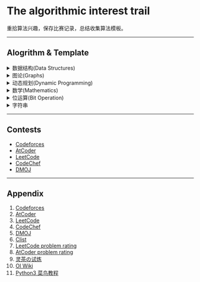 # The algorithmic interest trail

重拾算法兴趣，保存比赛记录，总结收集算法模板。

---

## Alogrithm & Template

<details>
  <summary>数据结构(Data Structures)</summary>
  
  * [并查集DSU(Disjoint Set Union)](/Template/dsu.py)
  * [树状数组(Binary Indexed Tree)](/Template/bit.py)
  * 线段数
</details>

<details>
  <summary>图论(Graphs)</summary>

  * 拓扑排序TopoSort
  * 双向BFS
  * [最近公共祖先(Least Common Ancestors)](/Template/lca.py)
</details>

<details>
  <summary>动态规划(Dynamic Programming)</summary>

  * 线性DP
    * [LIS最长上升子序列](/Template/lis.py)
  * 数位DP
  * 树形DP
</details>

<details>
  <summary>数学(Mathematics)</summary>

  * 质数(Prime Number)
  * 质因子(Prime Factors)
  * 逆元(Inverse Element)
  * 组合数(Combinations)
  * 容斥(Include/Exclude)
  * [isqrt(Integer Sqrt)](/Template/isqrt.py)
  * [超几何分布(Hypergeometric Distribution)](/Template/hypergeometricDistribution.md)
  * [卡塔兰数(Catalan)](/Template/catalan.md)
</details>

<details>
  <summary>位运算(Bit Operation)</summary>

  * 二进制分组
  * 按位或运算
  * 数字异或运算
</details>

<details>
  <summary>字符串</summary>

  * [字典树(Trie)](/Template/trie.py)
  * [异或字典树(01Trie)](/Template/binaryTrie.py)
  * KMP
</details>

---

## Contests

* [Codeforces](/Contests/CodeforcesPython/)
* [AtCoder](/Contests/AtCoderPython/)
* [LeetCode](/Contests/LeetCodePython/)
* [CodeChef](Contests/CodeChef/)
* [DMOJ](/Contests/DMOJ/)

---

## Appendix

1. [Codeforces](https://codeforces.com/)
2. [AtCoder](https://atcoder.jp/home)
3. [LeetCode](https://leetcode.cn/)
4. [CodeChef](https://www.codechef.com/)
5. [DMOJ](https://dmoj.ca/)
6. [Clist](https://clist.by/)
7. [LeetCode problem rating](https://zerotrac.github.io/leetcode_problem_rating/#/)
8. [AtCoder problem rating](https://kenkoooo.com/atcoder/#/list/)
9. [灵茶の试炼](https://docs.qq.com/sheet/DWGFoRGVZRmxNaXFz?tab=BB08J2)
10. [OI Wiki](https://oi-wiki.org/)
11. [Python3 菜鸟教程](https://www.runoob.com/python3/python3-tutorial.html)